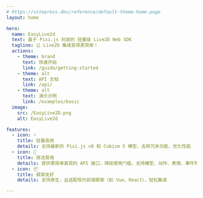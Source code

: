 ```yaml
---
# https://vitepress.dev/reference/default-theme-home-page
layout: home

hero:
  name: EasyLive2d
  text: 基于 Pixi.js 封装的 轻量级 Live2D Web SDK
  tagline: 让 Live2D 集成变得更简单！
  actions:
    - theme: brand
      text: 快速开始
      link: /guide/getting-started
    - theme: alt
      text: API 文档
      link: /api/
    - theme: alt
      text: 演示示例
      link: /examples/basic
  image:
    src: /EasyLive2D.png
    alt: EasyLive2d

features:
  - icon: ⚡️
    title: 轻量高效
    details: 支持最新的 Pixi.js v8 和 Cubism 5 模型，去除冗余功能，优化性能
  - icon: 🚀
    title: 简洁易用
    details: 提供更简单直观的 API 接口，降低使用门槛，支持模型、动作、表情、事件等全方位控制，满足各种交互需求
  - icon: 📦
    title: 框架友好
    details: 支持原生，且适配现代前端框架（如 Vue、React），轻松集成

---
```


